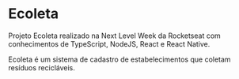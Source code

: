 # Ecoleta
Projeto Ecoleta realizado na Next Level Week da Rocketseat com conhecimentos de TypeScript, NodeJS, React e React Native.

Ecoleta é um sistema de cadastro de estabelecimentos que coletam resíduos recicláveis.
